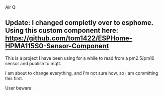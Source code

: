 
Air Q

## Update: I changed completly over to esphome. Using this custom component here: https://github.com/tom1422/ESPHome-HPMA115S0-Sensor-Component

This is a project I have been using for a while to read from a pm2.5/pm10 sensor and publish to mqtt.

I am about to change everything, and I'm not sure how, so I am committing this first.

User beware.

